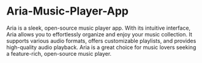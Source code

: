 # Aria-Music-Player-App
 Aria is a sleek, open-source music player app. With its intuitive interface, Aria allows you to effortlessly organize and enjoy your music collection. It supports various audio formats, offers customizable playlists, and provides high-quality audio playback. Aria is a great choice for music lovers seeking a feature-rich, open-source music player.
